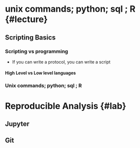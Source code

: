 # unix commands; python; sql ; R {#lecture}

## Scripting Basics

### Scripting vs programming

- If you can write a protocol, you can write a script

#### High Level vs Low level languages

### Unix commands; python; sql ; R

# Reproducible Analysis {#lab}

## Jupyter
<!-- TODO -->

## Git
<!-- TODO -->
